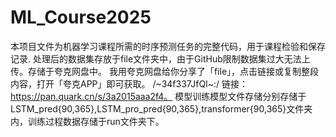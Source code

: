 # ML_Course2025
本项目文件为机器学习课程所需的时序预测任务的完整代码，用于课程检验和保存记录.
处理后的数据集存放于file文件夹中，由于GitHub限制数据集过大无法上传。存储于夸克网盘中。
我用夸克网盘给你分享了「file」，点击链接或复制整段内容，打开「夸克APP」即可获取。
/~34f337JfQl~:/
链接：https://pan.quark.cn/s/3a2015aaa2f4。
模型训练模型文件存储分别存储于LSTM_pred{90,365},LSTM_pro_pred{90,365},transformer{90,365}文件夹内，训练过程数据存储于run文件夹下。
